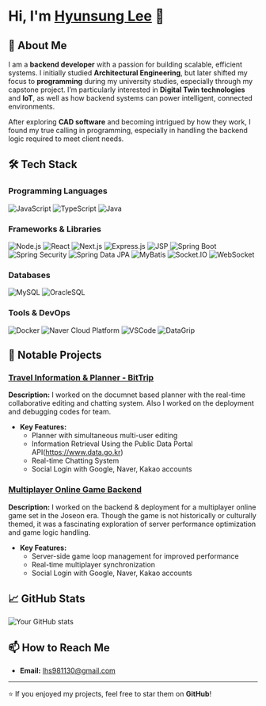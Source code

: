 # Hi, I'm [Hyunsung Lee](https://github.com/your-username) 👋

## 🚀 About Me
I am a **backend developer** with a passion for building scalable, efficient systems. I initially studied **Architectural Engineering**, but later shifted my focus to **programming** during my university studies, especially through my capstone project. I’m particularly interested in **Digital Twin technologies** and **IoT**, as well as how backend systems can power intelligent, connected environments.

After exploring **CAD software** and becoming intrigued by how they work, I found my true calling in programming, especially in handling the backend logic required to meet client needs.

## 🛠️ Tech Stack

### Programming Languages
![JavaScript](https://img.shields.io/badge/-JavaScript-F7DF1E?logo=javascript&logoColor=black&style=flat)
![TypeScript](https://img.shields.io/badge/-TypeScript-007ACC?logo=typescript&logoColor=white&style=flat)
![Java](https://img.shields.io/badge/-Java-007396?logo=java&logoColor=white&style=flat)

### Frameworks & Libraries
![Node.js](https://img.shields.io/badge/-Node.js-339933?logo=node.js&logoColor=white&style=flat)
![React](https://img.shields.io/badge/-React-61DAFB?logo=react&logoColor=black&style=flat)
![Next.js](https://img.shields.io/badge/-Next.js-000000?logo=next.js&logoColor=white&style=flat)
![Express.js](https://img.shields.io/badge/-Express.js-000000?logo=express&logoColor=white&style=flat)
![JSP](https://img.shields.io/badge/-JSP-007396?logo=java&logoColor=white&style=flat)
![Spring Boot](https://img.shields.io/badge/-Spring_Boot-6DB33F?logo=spring&logoColor=white&style=flat)
![Spring Security](https://img.shields.io/badge/-Spring_Security-6DB33F?logo=spring&logoColor=white&style=flat)
![Spring Data JPA](https://img.shields.io/badge/-Spring_Data_JPA-6DB33F?logo=spring&logoColor=white&style=flat)
![MyBatis](https://img.shields.io/badge/-MyBatis-4479A1?logo=mybatis&logoColor=white&style=flat)
![Socket.IO](https://img.shields.io/badge/-Socket.IO-010101?logo=socket.io&logoColor=white&style=flat)
![WebSocket](https://img.shields.io/badge/-WebSocket-000000?logo=websocket&logoColor=white&style=flat)

### Databases
![MySQL](https://img.shields.io/badge/-MySQL-4479A1?logo=mysql&logoColor=white&style=flat)
![OracleSQL](https://img.shields.io/badge/-OracleSQL-F80000?logo=oracle&logoColor=white&style=flat)

### Tools & DevOps
![Docker](https://img.shields.io/badge/-Docker-2496ED?logo=docker&logoColor=white&style=flat)
![Naver Cloud Platform](https://img.shields.io/badge/-Naver_Cloud_Platform-03C75A?logo=naver&logoColor=white&style=flat)
![VSCode](https://img.shields.io/badge/-VSCode-007ACC?logo=visual-studio-code&logoColor=white&style=flat)
![DataGrip](https://img.shields.io/badge/-DataGrip-000000?logo=datagrip&logoColor=white&style=flat)

## 📂 Notable Projects

### [Travel Information & Planner - BitTrip](https://github.com/themerous/PlanBit_BItcamp701)
**Description:** I worked on the documnet based planner with the real-time collaborative editing and chatting system. Also I worked on the deployment and debugging codes for team.
- **Key Features:**
  - Planner with simultaneous multi-user editing
  - Information Retrieval Using the Public Data Portal API(https://www.data.go.kr)
  - Real-time Chatting System
  - Social Login with Google, Naver, Kakao accounts

### [Multiplayer Online Game Backend](https://github.com/joseonpaldo)
**Description:** I worked on the backend & deployment for a multiplayer online game set in the Joseon era. Though the game is not historically or culturally themed, it was a fascinating exploration of server performance optimization and game logic handling.
- **Key Features:**
  - Server-side game loop management for improved performance
  - Real-time multiplayer synchronization
  - Social Login with Google, Naver, Kakao accounts

## 📈 GitHub Stats
![Your GitHub stats](https://github-readme-stats.vercel.app/api?username=themerous&show_icons=true&theme=radical)

## 📫 How to Reach Me
- **Email:** lhs981130@gmail.com

---

⭐️ If you enjoyed my projects, feel free to star them on **GitHub**!
